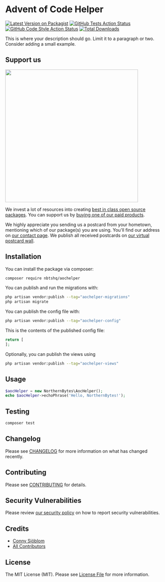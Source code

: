 # Advent of Code Helper

[![Latest Version on Packagist](https://img.shields.io/packagist/v/nbtshq/aochelper.svg?style=flat-square)](https://packagist.org/packages/nbtshq/aochelper)
[![GitHub Tests Action Status](https://img.shields.io/github/actions/workflow/status/nbtshq/aochelper/run-tests.yml?branch=main&label=tests&style=flat-square)](https://github.com/nbtshq/aochelper/actions?query=workflow%3Arun-tests+branch%3Amain)
[![GitHub Code Style Action Status](https://img.shields.io/github/actions/workflow/status/nbtshq/aochelper/fix-php-code-style-issues.yml?branch=main&label=code%20style&style=flat-square)](https://github.com/nbtshq/aochelper/actions?query=workflow%3A"Fix+PHP+code+style+issues"+branch%3Amain)
[![Total Downloads](https://img.shields.io/packagist/dt/nbtshq/aochelper.svg?style=flat-square)](https://packagist.org/packages/nbtshq/aochelper)

This is where your description should go. Limit it to a paragraph or two. Consider adding a small example.

## Support us

[<img src="https://github-ads.s3.eu-central-1.amazonaws.com/AocHelper.jpg?t=1" width="419px" />](https://spatie.be/github-ad-click/AocHelper)

We invest a lot of resources into creating [best in class open source packages](https://spatie.be/open-source). You can support us by [buying one of our paid products](https://spatie.be/open-source/support-us).

We highly appreciate you sending us a postcard from your hometown, mentioning which of our package(s) you are using. You'll find our address on [our contact page](https://spatie.be/about-us). We publish all received postcards on [our virtual postcard wall](https://spatie.be/open-source/postcards).

## Installation

You can install the package via composer:

```bash
composer require nbtshq/aochelper
```

You can publish and run the migrations with:

```bash
php artisan vendor:publish --tag="aochelper-migrations"
php artisan migrate
```

You can publish the config file with:

```bash
php artisan vendor:publish --tag="aochelper-config"
```

This is the contents of the published config file:

```php
return [
];
```

Optionally, you can publish the views using

```bash
php artisan vendor:publish --tag="aochelper-views"
```

## Usage

```php
$aocHelper = new NorthernBytes\AocHelper();
echo $aocHelper->echoPhrase('Hello, NorthernBytes!');
```

## Testing

```bash
composer test
```

## Changelog

Please see [CHANGELOG](CHANGELOG.md) for more information on what has changed recently.

## Contributing

Please see [CONTRIBUTING](CONTRIBUTING.md) for details.

## Security Vulnerabilities

Please review [our security policy](../../security/policy) on how to report security vulnerabilities.

## Credits

- [Conny Sjöblom](https://github.com/ConnySjoblom)
- [All Contributors](../../contributors)

## License

The MIT License (MIT). Please see [License File](LICENSE.md) for more information.
